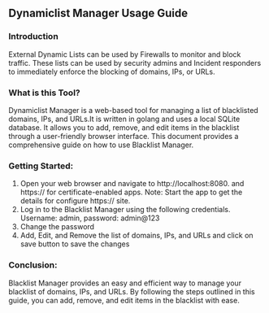 ## Dynamiclist Manager Usage Guide

### Introduction 

External Dynamic Lists can be used by Firewalls to monitor and block traffic. These lists can be used by security admins and Incident responders to immediately enforce the blocking of domains, IPs, or URLs.

### What is this Tool?

Dynamiclist Manager is a web-based tool for managing a list of blacklisted domains, IPs, and URLs.It is written in golang and uses a local SQLite database. It allows you to add, remove, and edit items in the blacklist through a user-friendly browser interface. This document provides a comprehensive guide on how to use Blacklist Manager.

### Getting Started:

1. Open your web browser and navigate to http://localhost:8080. and https:// for certificate-enabled apps.
   Note: Start the app to get the details for configure https:// site.
2. Log in to the Blacklist Manager using the following credentials.
	Username: admin, password: admin@123
3. Change the password
4. Add, Edit, and Remove the list of domains, IPs, and URLs and click on save button to    save the changes

### Conclusion:

Blacklist Manager provides an easy and efficient way to manage your blacklist of domains, IPs, and URLs. By following the steps outlined in this guide, you can add, remove, and edit items in the blacklist with ease. 

